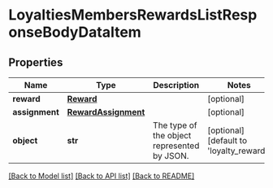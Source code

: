 # LoyaltiesMembersRewardsListResponseBodyDataItem


## Properties
Name | Type | Description | Notes
------------ | ------------- | ------------- | -------------
**reward** | [**Reward**](Reward.md) |  | [optional] 
**assignment** | [**RewardAssignment**](RewardAssignment.md) |  | [optional] 
**object** | **str** | The type of the object represented by JSON. | [optional] [default to 'loyalty_reward']

[[Back to Model list]](../README.md#documentation-for-models) [[Back to API list]](../README.md#documentation-for-api-endpoints) [[Back to README]](../README.md)


